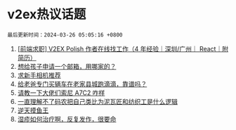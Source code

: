 # v2ex热议话题

`最后更新时间：2024-03-26 05:05:16 +0800`

1. [[前端求职] V2EX Polish 作者在线找工作（4 年经验｜深圳/广州｜ React｜附简历）](https://www.v2ex.com/t/1026619)
1. [想给孩子申请一个邮箱，用哪家的？](https://www.v2ex.com/t/1026640)
1. [求新手相机推荐](https://www.v2ex.com/t/1026625)
1. [给老爸专门买辆车在老家县城跑滴滴，靠谱吗？](https://www.v2ex.com/t/1026634)
1. [请教一下大佬们索尼 A7C2 咋样](https://www.v2ex.com/t/1026633)
1. [一直理解不了码农把自己类比为泥瓦匠和纺织工是什么逻辑](https://www.v2ex.com/t/1026744)
1. [逆天摸鱼王](https://www.v2ex.com/t/1026700)
1. [湿疹如何治疗啊，反复发作，很要命](https://www.v2ex.com/t/1026646)

